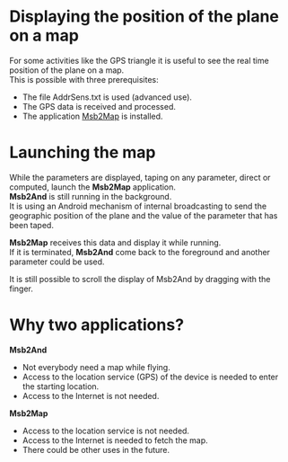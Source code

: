 # Displaying the position of the plane on a map

For some activities like the GPS triangle it is useful to see the
real time position of the plane on a map.  
This is possible with three prerequisites:

+ The file AddrSens.txt is used (advanced use).
+ The GPS data is received and processed.
+ The application [Msb2Map](https://github.com/msb2kml/Msb2Map)
 is installed.

# Launching the map

While the parameters are displayed, taping on any parameter,
direct or computed, launch the **Msb2Map** application.  
**Msb2And** is still running in the background.  
It is using an Android mechanism of internal broadcasting to
send the geographic position of the plane and the value of the
parameter that has been taped.

**Msb2Map** receives this data and display it while running.  
If it is terminated, **Msb2And** come back to the foreground and another
parameter could be used.

It is still possible to scroll the display of Msb2And by dragging
with the finger.

# Why two applications?

**Msb2And**

+ Not everybody need a map while flying.
+ Access to the location service (GPS) of the device is needed
 to enter the starting location.
+ Access to the Internet is not needed.

**Msb2Map**

+ Access to the location service is not needed.
+ Access to the Internet is needed to fetch the map.
+ There could be other uses in the future.  

